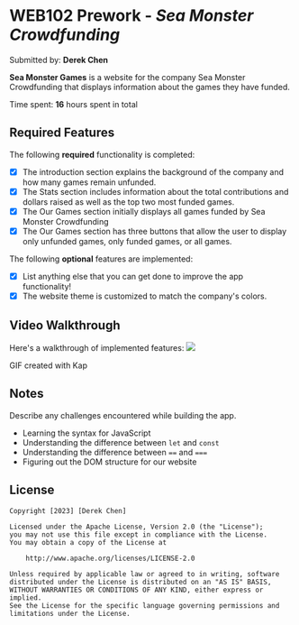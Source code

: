 # WEB102 Prework - _Sea Monster Crowdfunding_

Submitted by: **Derek Chen**

**Sea Monster Games** is a website for the company Sea Monster Crowdfunding that displays information about the games they have funded.

Time spent: **16** hours spent in total

## Required Features

The following **required** functionality is completed:

- [x] The introduction section explains the background of the company and how many games remain unfunded.
- [x] The Stats section includes information about the total contributions and dollars raised as well as the top two most funded games.
- [x] The Our Games section initially displays all games funded by Sea Monster Crowdfunding
- [x] The Our Games section has three buttons that allow the user to display only unfunded games, only funded games, or all games.

The following **optional** features are implemented:

- [x] List anything else that you can get done to improve the app functionality!
- [x] The website theme is customized to match the company's colors.

## Video Walkthrough

Here's a walkthrough of implemented features:
![](https://imgur.com/a/rrYTuS9)

GIF created with Kap

## Notes

Describe any challenges encountered while building the app.

- Learning the syntax for JavaScript
- Understanding the difference between `let` and `const`
- Understanding the difference between `==` and `===`
- Figuring out the DOM structure for our website

## License

    Copyright [2023] [Derek Chen]

    Licensed under the Apache License, Version 2.0 (the "License");
    you may not use this file except in compliance with the License.
    You may obtain a copy of the License at

        http://www.apache.org/licenses/LICENSE-2.0

    Unless required by applicable law or agreed to in writing, software
    distributed under the License is distributed on an "AS IS" BASIS,
    WITHOUT WARRANTIES OR CONDITIONS OF ANY KIND, either express or implied.
    See the License for the specific language governing permissions and
    limitations under the License.
